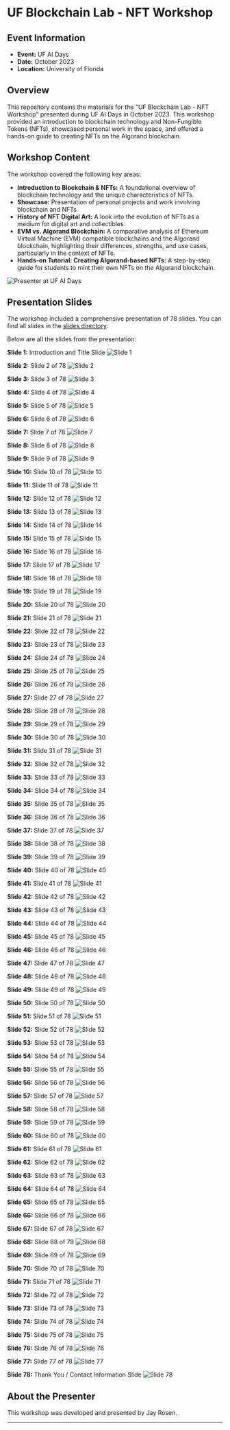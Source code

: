 # UF Blockchain Lab - NFT Workshop


## Event Information

* **Event:** UF AI Days
* **Date:** October 2023
* **Location:** University of Florida

## Overview

This repository contains the materials for the "UF Blockchain Lab - NFT Workshop" presented during UF AI Days in October 2023. This workshop provided an introduction to blockchain technology and Non-Fungible Tokens (NFTs), showcased personal work in the space, and offered a hands-on guide to creating NFTs on the Algorand blockchain.

## Workshop Content

The workshop covered the following key areas:

* **Introduction to Blockchain & NFTs:** A foundational overview of blockchain technology and the unique characteristics of NFTs.
* **Showcase:** Presentation of personal projects and work involving blockchain and NFTs.
* **History of NFT Digital Art:** A look into the evolution of NFTs as a medium for digital art and collectibles.
* **EVM vs. Algorand Blockchain:** A comparative analysis of Ethereum Virtual Machine (EVM) compatible blockchains and the Algorand blockchain, highlighting their differences, strengths, and use cases, particularly in the context of NFTs.
* **Hands-on Tutorial: Creating Algorand-based NFTs:** A step-by-step guide for students to mint their own NFTs on the Algorand blockchain.


![Presenter at UF AI Days](https://github.com/jayrosen-design/UF-Blockchain-Lab-Algorand-NFT-Workshop-2023/blob/main/slides/01.jpg?raw=true)

## Presentation Slides

The workshop included a comprehensive presentation of 78 slides. You can find all slides in the [slides directory](https://github.com/jayrosen-design/UF-Blockchain-Lab-Algorand-NFT-Workshop-2023/tree/main/slides/).

Below are all the slides from the presentation:

**Slide 1:** Introduction and Title Slide
![Slide 1](https://github.com/jayrosen-design/UF-Blockchain-Lab-Algorand-NFT-Workshop-2023/blob/main/slides/UF%20Blockchain%20Lab%20Workshop%2010-19-23_Page_01.png?raw=true)

**Slide 2:** Slide 2 of 78
![Slide 2](https://github.com/jayrosen-design/UF-Blockchain-Lab-Algorand-NFT-Workshop-2023/blob/main/slides/UF%20Blockchain%20Lab%20Workshop%2010-19-23_Page_02.png?raw=true)

**Slide 3:** Slide 3 of 78
![Slide 3](https://github.com/jayrosen-design/UF-Blockchain-Lab-Algorand-NFT-Workshop-2023/blob/main/slides/UF%20Blockchain%20Lab%20Workshop%2010-19-23_Page_03.png?raw=true)

**Slide 4:** Slide 4 of 78
![Slide 4](https://github.com/jayrosen-design/UF-Blockchain-Lab-Algorand-NFT-Workshop-2023/blob/main/slides/UF%20Blockchain%20Lab%20Workshop%2010-19-23_Page_04.png?raw=true)

**Slide 5:** Slide 5 of 78
![Slide 5](https://github.com/jayrosen-design/UF-Blockchain-Lab-Algorand-NFT-Workshop-2023/blob/main/slides/UF%20Blockchain%20Lab%20Workshop%2010-19-23_Page_05.png?raw=true)

**Slide 6:** Slide 6 of 78
![Slide 6](https://github.com/jayrosen-design/UF-Blockchain-Lab-Algorand-NFT-Workshop-2023/blob/main/slides/UF%20Blockchain%20Lab%20Workshop%2010-19-23_Page_06.png?raw=true)

**Slide 7:** Slide 7 of 78
![Slide 7](https://github.com/jayrosen-design/UF-Blockchain-Lab-Algorand-NFT-Workshop-2023/blob/main/slides/UF%20Blockchain%20Lab%20Workshop%2010-19-23_Page_07.png?raw=true)

**Slide 8:** Slide 8 of 78
![Slide 8](https://github.com/jayrosen-design/UF-Blockchain-Lab-Algorand-NFT-Workshop-2023/blob/main/slides/UF%20Blockchain%20Lab%20Workshop%2010-19-23_Page_08.png?raw=true)

**Slide 9:** Slide 9 of 78
![Slide 9](https://github.com/jayrosen-design/UF-Blockchain-Lab-Algorand-NFT-Workshop-2023/blob/main/slides/UF%20Blockchain%20Lab%20Workshop%2010-19-23_Page_09.png?raw=true)

**Slide 10:** Slide 10 of 78
![Slide 10](https://github.com/jayrosen-design/UF-Blockchain-Lab-Algorand-NFT-Workshop-2023/blob/main/slides/UF%20Blockchain%20Lab%20Workshop%2010-19-23_Page_10.png?raw=true)

**Slide 11:** Slide 11 of 78
![Slide 11](https://github.com/jayrosen-design/UF-Blockchain-Lab-Algorand-NFT-Workshop-2023/blob/main/slides/UF%20Blockchain%20Lab%20Workshop%2010-19-23_Page_11.png?raw=true)

**Slide 12:** Slide 12 of 78
![Slide 12](https://github.com/jayrosen-design/UF-Blockchain-Lab-Algorand-NFT-Workshop-2023/blob/main/slides/UF%20Blockchain%20Lab%20Workshop%2010-19-23_Page_12.png?raw=true)

**Slide 13:** Slide 13 of 78
![Slide 13](https://github.com/jayrosen-design/UF-Blockchain-Lab-Algorand-NFT-Workshop-2023/blob/main/slides/UF%20Blockchain%20Lab%20Workshop%2010-19-23_Page_13.png?raw=true)

**Slide 14:** Slide 14 of 78
![Slide 14](https://github.com/jayrosen-design/UF-Blockchain-Lab-Algorand-NFT-Workshop-2023/blob/main/slides/UF%20Blockchain%20Lab%20Workshop%2010-19-23_Page_14.png?raw=true)

**Slide 15:** Slide 15 of 78
![Slide 15](https://github.com/jayrosen-design/UF-Blockchain-Lab-Algorand-NFT-Workshop-2023/blob/main/slides/UF%20Blockchain%20Lab%20Workshop%2010-19-23_Page_15.png?raw=true)

**Slide 16:** Slide 16 of 78
![Slide 16](https://github.com/jayrosen-design/UF-Blockchain-Lab-Algorand-NFT-Workshop-2023/blob/main/slides/UF%20Blockchain%20Lab%20Workshop%2010-19-23_Page_16.png?raw=true)

**Slide 17:** Slide 17 of 78
![Slide 17](https://github.com/jayrosen-design/UF-Blockchain-Lab-Algorand-NFT-Workshop-2023/blob/main/slides/UF%20Blockchain%20Lab%20Workshop%2010-19-23_Page_17.png?raw=true)

**Slide 18:** Slide 18 of 78
![Slide 18](https://github.com/jayrosen-design/UF-Blockchain-Lab-Algorand-NFT-Workshop-2023/blob/main/slides/UF%20Blockchain%20Lab%20Workshop%2010-19-23_Page_18.png?raw=true)

**Slide 19:** Slide 19 of 78
![Slide 19](https://github.com/jayrosen-design/UF-Blockchain-Lab-Algorand-NFT-Workshop-2023/blob/main/slides/UF%20Blockchain%20Lab%20Workshop%2010-19-23_Page_19.png?raw=true)

**Slide 20:** Slide 20 of 78
![Slide 20](https://github.com/jayrosen-design/UF-Blockchain-Lab-Algorand-NFT-Workshop-2023/blob/main/slides/UF%20Blockchain%20Lab%20Workshop%2010-19-23_Page_20.png?raw=true)

**Slide 21:** Slide 21 of 78
![Slide 21](https://github.com/jayrosen-design/UF-Blockchain-Lab-Algorand-NFT-Workshop-2023/blob/main/slides/UF%20Blockchain%20Lab%20Workshop%2010-19-23_Page_21.png?raw=true)

**Slide 22:** Slide 22 of 78
![Slide 22](https://github.com/jayrosen-design/UF-Blockchain-Lab-Algorand-NFT-Workshop-2023/blob/main/slides/UF%20Blockchain%20Lab%20Workshop%2010-19-23_Page_22.png?raw=true)

**Slide 23:** Slide 23 of 78
![Slide 23](https://github.com/jayrosen-design/UF-Blockchain-Lab-Algorand-NFT-Workshop-2023/blob/main/slides/UF%20Blockchain%20Lab%20Workshop%2010-19-23_Page_23.png?raw=true)

**Slide 24:** Slide 24 of 78
![Slide 24](https://github.com/jayrosen-design/UF-Blockchain-Lab-Algorand-NFT-Workshop-2023/blob/main/slides/UF%20Blockchain%20Lab%20Workshop%2010-19-23_Page_24.png?raw=true)

**Slide 25:** Slide 25 of 78
![Slide 25](https://github.com/jayrosen-design/UF-Blockchain-Lab-Algorand-NFT-Workshop-2023/blob/main/slides/UF%20Blockchain%20Lab%20Workshop%2010-19-23_Page_25.png?raw=true)

**Slide 26:** Slide 26 of 78
![Slide 26](https://github.com/jayrosen-design/UF-Blockchain-Lab-Algorand-NFT-Workshop-2023/blob/main/slides/UF%20Blockchain%20Lab%20Workshop%2010-19-23_Page_26.png?raw=true)

**Slide 27:** Slide 27 of 78
![Slide 27](https://github.com/jayrosen-design/UF-Blockchain-Lab-Algorand-NFT-Workshop-2023/blob/main/slides/UF%20Blockchain%20Lab%20Workshop%2010-19-23_Page_27.png?raw=true)

**Slide 28:** Slide 28 of 78
![Slide 28](https://github.com/jayrosen-design/UF-Blockchain-Lab-Algorand-NFT-Workshop-2023/blob/main/slides/UF%20Blockchain%20Lab%20Workshop%2010-19-23_Page_28.png?raw=true)

**Slide 29:** Slide 29 of 78
![Slide 29](https://github.com/jayrosen-design/UF-Blockchain-Lab-Algorand-NFT-Workshop-2023/blob/main/slides/UF%20Blockchain%20Lab%20Workshop%2010-19-23_Page_29.png?raw=true)

**Slide 30:** Slide 30 of 78
![Slide 30](https://github.com/jayrosen-design/UF-Blockchain-Lab-Algorand-NFT-Workshop-2023/blob/main/slides/UF%20Blockchain%20Lab%20Workshop%2010-19-23_Page_30.png?raw=true)

**Slide 31:** Slide 31 of 78
![Slide 31](https://github.com/jayrosen-design/UF-Blockchain-Lab-Algorand-NFT-Workshop-2023/blob/main/slides/UF%20Blockchain%20Lab%20Workshop%2010-19-23_Page_31.png?raw=true)

**Slide 32:** Slide 32 of 78
![Slide 32](https://github.com/jayrosen-design/UF-Blockchain-Lab-Algorand-NFT-Workshop-2023/blob/main/slides/UF%20Blockchain%20Lab%20Workshop%2010-19-23_Page_32.png?raw=true)

**Slide 33:** Slide 33 of 78
![Slide 33](https://github.com/jayrosen-design/UF-Blockchain-Lab-Algorand-NFT-Workshop-2023/blob/main/slides/UF%20Blockchain%20Lab%20Workshop%2010-19-23_Page_33.png?raw=true)

**Slide 34:** Slide 34 of 78
![Slide 34](https://github.com/jayrosen-design/UF-Blockchain-Lab-Algorand-NFT-Workshop-2023/blob/main/slides/UF%20Blockchain%20Lab%20Workshop%2010-19-23_Page_34.png?raw=true)

**Slide 35:** Slide 35 of 78
![Slide 35](https://github.com/jayrosen-design/UF-Blockchain-Lab-Algorand-NFT-Workshop-2023/blob/main/slides/UF%20Blockchain%20Lab%20Workshop%2010-19-23_Page_35.png?raw=true)

**Slide 36:** Slide 36 of 78
![Slide 36](https://github.com/jayrosen-design/UF-Blockchain-Lab-Algorand-NFT-Workshop-2023/blob/main/slides/UF%20Blockchain%20Lab%20Workshop%2010-19-23_Page_36.png?raw=true)

**Slide 37:** Slide 37 of 78
![Slide 37](https://github.com/jayrosen-design/UF-Blockchain-Lab-Algorand-NFT-Workshop-2023/blob/main/slides/UF%20Blockchain%20Lab%20Workshop%2010-19-23_Page_37.png?raw=true)

**Slide 38:** Slide 38 of 78
![Slide 38](https://github.com/jayrosen-design/UF-Blockchain-Lab-Algorand-NFT-Workshop-2023/blob/main/slides/UF%20Blockchain%20Lab%20Workshop%2010-19-23_Page_38.png?raw=true)

**Slide 39:** Slide 39 of 78
![Slide 39](https://github.com/jayrosen-design/UF-Blockchain-Lab-Algorand-NFT-Workshop-2023/blob/main/slides/UF%20Blockchain%20Lab%20Workshop%2010-19-23_Page_39.png?raw=true)

**Slide 40:** Slide 40 of 78
![Slide 40](https://github.com/jayrosen-design/UF-Blockchain-Lab-Algorand-NFT-Workshop-2023/blob/main/slides/UF%20Blockchain%20Lab%20Workshop%2010-19-23_Page_40.png?raw=true)

**Slide 41:** Slide 41 of 78
![Slide 41](https://github.com/jayrosen-design/UF-Blockchain-Lab-Algorand-NFT-Workshop-2023/blob/main/slides/UF%20Blockchain%20Lab%20Workshop%2010-19-23_Page_41.png?raw=true)

**Slide 42:** Slide 42 of 78
![Slide 42](https://github.com/jayrosen-design/UF-Blockchain-Lab-Algorand-NFT-Workshop-2023/blob/main/slides/UF%20Blockchain%20Lab%20Workshop%2010-19-23_Page_42.png?raw=true)

**Slide 43:** Slide 43 of 78
![Slide 43](https://github.com/jayrosen-design/UF-Blockchain-Lab-Algorand-NFT-Workshop-2023/blob/main/slides/UF%20Blockchain%20Lab%20Workshop%2010-19-23_Page_43.png?raw=true)

**Slide 44:** Slide 44 of 78
![Slide 44](https://github.com/jayrosen-design/UF-Blockchain-Lab-Algorand-NFT-Workshop-2023/blob/main/slides/UF%20Blockchain%20Lab%20Workshop%2010-19-23_Page_44.png?raw=true)

**Slide 45:** Slide 45 of 78
![Slide 45](https://github.com/jayrosen-design/UF-Blockchain-Lab-Algorand-NFT-Workshop-2023/blob/main/slides/UF%20Blockchain%20Lab%20Workshop%2010-19-23_Page_45.png?raw=true)

**Slide 46:** Slide 46 of 78
![Slide 46](https://github.com/jayrosen-design/UF-Blockchain-Lab-Algorand-NFT-Workshop-2023/blob/main/slides/UF%20Blockchain%20Lab%20Workshop%2010-19-23_Page_46.png?raw=true)

**Slide 47:** Slide 47 of 78
![Slide 47](https://github.com/jayrosen-design/UF-Blockchain-Lab-Algorand-NFT-Workshop-2023/blob/main/slides/UF%20Blockchain%20Lab%20Workshop%2010-19-23_Page_47.png?raw=true)

**Slide 48:** Slide 48 of 78
![Slide 48](https://github.com/jayrosen-design/UF-Blockchain-Lab-Algorand-NFT-Workshop-2023/blob/main/slides/UF%20Blockchain%20Lab%20Workshop%2010-19-23_Page_48.png?raw=true)

**Slide 49:** Slide 49 of 78
![Slide 49](https://github.com/jayrosen-design/UF-Blockchain-Lab-Algorand-NFT-Workshop-2023/blob/main/slides/UF%20Blockchain%20Lab%20Workshop%2010-19-23_Page_49.png?raw=true)

**Slide 50:** Slide 50 of 78
![Slide 50](https://github.com/jayrosen-design/UF-Blockchain-Lab-Algorand-NFT-Workshop-2023/blob/main/slides/UF%20Blockchain%20Lab%20Workshop%2010-19-23_Page_50.png?raw=true)

**Slide 51:** Slide 51 of 78
![Slide 51](https://github.com/jayrosen-design/UF-Blockchain-Lab-Algorand-NFT-Workshop-2023/blob/main/slides/UF%20Blockchain%20Lab%20Workshop%2010-19-23_Page_51.png?raw=true)

**Slide 52:** Slide 52 of 78
![Slide 52](https://github.com/jayrosen-design/UF-Blockchain-Lab-Algorand-NFT-Workshop-2023/blob/main/slides/UF%20Blockchain%20Lab%20Workshop%2010-19-23_Page_52.png?raw=true)

**Slide 53:** Slide 53 of 78
![Slide 53](https://github.com/jayrosen-design/UF-Blockchain-Lab-Algorand-NFT-Workshop-2023/blob/main/slides/UF%20Blockchain%20Lab%20Workshop%2010-19-23_Page_53.png?raw=true)

**Slide 54:** Slide 54 of 78
![Slide 54](https://github.com/jayrosen-design/UF-Blockchain-Lab-Algorand-NFT-Workshop-2023/blob/main/slides/UF%20Blockchain%20Lab%20Workshop%2010-19-23_Page_54.png?raw=true)

**Slide 55:** Slide 55 of 78
![Slide 55](https://github.com/jayrosen-design/UF-Blockchain-Lab-Algorand-NFT-Workshop-2023/blob/main/slides/UF%20Blockchain%20Lab%20Workshop%2010-19-23_Page_55.png?raw=true)

**Slide 56:** Slide 56 of 78
![Slide 56](https://github.com/jayrosen-design/UF-Blockchain-Lab-Algorand-NFT-Workshop-2023/blob/main/slides/UF%20Blockchain%20Lab%20Workshop%2010-19-23_Page_56.png?raw=true)

**Slide 57:** Slide 57 of 78
![Slide 57](https://github.com/jayrosen-design/UF-Blockchain-Lab-Algorand-NFT-Workshop-2023/blob/main/slides/UF%20Blockchain%20Lab%20Workshop%2010-19-23_Page_57.png?raw=true)

**Slide 58:** Slide 58 of 78
![Slide 58](https://github.com/jayrosen-design/UF-Blockchain-Lab-Algorand-NFT-Workshop-2023/blob/main/slides/UF%20Blockchain%20Lab%20Workshop%2010-19-23_Page_58.png?raw=true)

**Slide 59:** Slide 59 of 78
![Slide 59](https://github.com/jayrosen-design/UF-Blockchain-Lab-Algorand-NFT-Workshop-2023/blob/main/slides/UF%20Blockchain%20Lab%20Workshop%2010-19-23_Page_59.png?raw=true)

**Slide 60:** Slide 60 of 78
![Slide 60](https://github.com/jayrosen-design/UF-Blockchain-Lab-Algorand-NFT-Workshop-2023/blob/main/slides/UF%20Blockchain%20Lab%20Workshop%2010-19-23_Page_60.png?raw=true)

**Slide 61:** Slide 61 of 78
![Slide 61](https://github.com/jayrosen-design/UF-Blockchain-Lab-Algorand-NFT-Workshop-2023/blob/main/slides/UF%20Blockchain%20Lab%20Workshop%2010-19-23_Page_61.png?raw=true)

**Slide 62:** Slide 62 of 78
![Slide 62](https://github.com/jayrosen-design/UF-Blockchain-Lab-Algorand-NFT-Workshop-2023/blob/main/slides/UF%20Blockchain%20Lab%20Workshop%2010-19-23_Page_62.png?raw=true)

**Slide 63:** Slide 63 of 78
![Slide 63](https://github.com/jayrosen-design/UF-Blockchain-Lab-Algorand-NFT-Workshop-2023/blob/main/slides/UF%20Blockchain%20Lab%20Workshop%2010-19-23_Page_63.png?raw=true)

**Slide 64:** Slide 64 of 78
![Slide 64](https://github.com/jayrosen-design/UF-Blockchain-Lab-Algorand-NFT-Workshop-2023/blob/main/slides/UF%20Blockchain%20Lab%20Workshop%2010-19-23_Page_64.png?raw=true)

**Slide 65:** Slide 65 of 78
![Slide 65](https://github.com/jayrosen-design/UF-Blockchain-Lab-Algorand-NFT-Workshop-2023/blob/main/slides/UF%20Blockchain%20Lab%20Workshop%2010-19-23_Page_65.png?raw=true)

**Slide 66:** Slide 66 of 78
![Slide 66](https://github.com/jayrosen-design/UF-Blockchain-Lab-Algorand-NFT-Workshop-2023/blob/main/slides/UF%20Blockchain%20Lab%20Workshop%2010-19-23_Page_66.png?raw=true)

**Slide 67:** Slide 67 of 78
![Slide 67](https://github.com/jayrosen-design/UF-Blockchain-Lab-Algorand-NFT-Workshop-2023/blob/main/slides/UF%20Blockchain%20Lab%20Workshop%2010-19-23_Page_67.png?raw=true)

**Slide 68:** Slide 68 of 78
![Slide 68](https://github.com/jayrosen-design/UF-Blockchain-Lab-Algorand-NFT-Workshop-2023/blob/main/slides/UF%20Blockchain%20Lab%20Workshop%2010-19-23_Page_68.png?raw=true)

**Slide 69:** Slide 69 of 78
![Slide 69](https://github.com/jayrosen-design/UF-Blockchain-Lab-Algorand-NFT-Workshop-2023/blob/main/slides/UF%20Blockchain%20Lab%20Workshop%2010-19-23_Page_69.png?raw=true)

**Slide 70:** Slide 70 of 78
![Slide 70](https://github.com/jayrosen-design/UF-Blockchain-Lab-Algorand-NFT-Workshop-2023/blob/main/slides/UF%20Blockchain%20Lab%20Workshop%2010-19-23_Page_70.png?raw=true)

**Slide 71:** Slide 71 of 78
![Slide 71](https://github.com/jayrosen-design/UF-Blockchain-Lab-Algorand-NFT-Workshop-2023/blob/main/slides/UF%20Blockchain%20Lab%20Workshop%2010-19-23_Page_71.png?raw=true)

**Slide 72:** Slide 72 of 78
![Slide 72](https://github.com/jayrosen-design/UF-Blockchain-Lab-Algorand-NFT-Workshop-2023/blob/main/slides/UF%20Blockchain%20Lab%20Workshop%2010-19-23_Page_72.png?raw=true)

**Slide 73:** Slide 73 of 78
![Slide 73](https://github.com/jayrosen-design/UF-Blockchain-Lab-Algorand-NFT-Workshop-2023/blob/main/slides/UF%20Blockchain%20Lab%20Workshop%2010-19-23_Page_73.png?raw=true)

**Slide 74:** Slide 74 of 78
![Slide 74](https://github.com/jayrosen-design/UF-Blockchain-Lab-Algorand-NFT-Workshop-2023/blob/main/slides/UF%20Blockchain%20Lab%20Workshop%2010-19-23_Page_74.png?raw=true)

**Slide 75:** Slide 75 of 78
![Slide 75](https://github.com/jayrosen-design/UF-Blockchain-Lab-Algorand-NFT-Workshop-2023/blob/main/slides/UF%20Blockchain%20Lab%20Workshop%2010-19-23_Page_75.png?raw=true)

**Slide 76:** Slide 76 of 78
![Slide 76](https://github.com/jayrosen-design/UF-Blockchain-Lab-Algorand-NFT-Workshop-2023/blob/main/slides/UF%20Blockchain%20Lab%20Workshop%2010-19-23_Page_76.png?raw=true)

**Slide 77:** Slide 77 of 78
![Slide 77](https://github.com/jayrosen-design/UF-Blockchain-Lab-Algorand-NFT-Workshop-2023/blob/main/slides/UF%20Blockchain%20Lab%20Workshop%2010-19-23_Page_77.png?raw=true)

**Slide 78:** Thank You / Contact Information Slide
![Slide 78](https://github.com/jayrosen-design/UF-Blockchain-Lab-Algorand-NFT-Workshop-2023/blob/main/slides/UF%20Blockchain%20Lab%20Workshop%2010-19-23_Page_78.png?raw=true)

## About the Presenter

This workshop was developed and presented by Jay Rosen.

---
